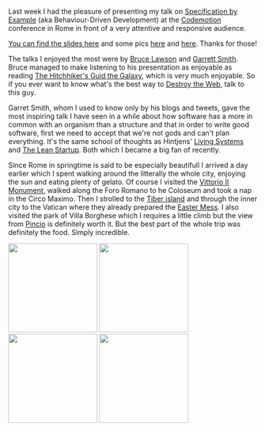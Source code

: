 Last week I had the pleasure of presenting my talk on [Specification by Example][sbe] (aka Behaviour-Driven Development) at the [Codemotion] conference in Rome in front of a very attentive and responsive audience.

[You can find the slides here][slides] and some pics [here][tweet1] and [here][tweet2]. Thanks for those!

The talks I enjoyed the most were by [Bruce Lawson][brucel] and [Garrett Smith][gar1t]. Bruce managed to make listening to his presentation as enjoyable as reading [The Hitchhiker's Guid the Galaxy][guide], which is very much enjoyable. So if you ever want to know what's the best way to [Destroy the Web][destroy], talk to this guy.

Garret Smith, whom I used to know only by his blogs and tweets, gave the most inspiring talk I have seen in a while about how software has a more in common with an organism than a structure and that in order to write good software, first we need to accept that we're not gods and can't plan everything. It's the same school of thoughts as Hintjens' [Living Systems][living] and [The Lean Startup][lean]. Both which I became a big fan of recently.

Since Rome in springtime is said to be especially beautifull I arrived a day earlier which I spent walking around the litterally the whole city, enjoying the sun and eating plenty of gelato. Of course I visited the [Vittorio II Monument][vittorio], walked along the Foro Romano to he Coloseum and took a nap in the Circo Maximo. Then I strolled to the [Tiber island][tiber_isle] and through the inner city to the Vatican where they already prepared the [Easter Mess][st_pauls]. I also visited the park of Villa Borghese which I requires a little climb but the view from [Pincio][pincio] is definitely worth it. But the best part of the whole trip was definitely the food. Simply incredible.

<a href="static/res/rome2014/vittorio.jpg" target="_blank"><img src="static/res/rome2014/vittorio.jpg" style="height: 180px"/></a>
<a href="static/res/rome2014/tiber_isle.jpg" target="_blank"><img src="static/res/rome2014/tiber_isle.jpg" style="height: 180px"/></a>
<a href="static/res/rome2014/st_pauls.jpg" target="_blank"><img src="static/res/rome2014/st_pauls.jpg" style="height: 180px"/></a>
<a href="static/res/rome2014/pincio.jpg" target="_blank"><img src="static/res/rome2014/pincio.jpg" style="height: 180px"/></a>

[sbe]: http://specificationbyexample.com
[Codemotion]: http://rome.codemotionworld.com/2014/
[slides]: static/res/codemoton_roma_2014_Nikolas_Martens.pdf
[tweet1]: https://twitter.com/THEBUCKET3/status/455019595779547136
[tweet2]: https://twitter.com/cyberneticlove/status/455011378517278720

[brucel]: https://twitter.com/brucel
[gar1t]: https://twitter.com/gar1t

[guide]: http://en.wikipedia.org/wiki/The_Hitchhikers_Guide_to_the_Galaxy
[destroy]: https://twitter.com/rtens_/status/454625284591853569
[living]: http://hintjens.com/blog:74
[lean]: http://theleanstartup.com/

[vittorio]: static/res/rome2014/vittorio.jpg
[tiber_isle]: static/res/rome2014/tiber_isle.jpg
[st_pauls]: static/res/rome2014/st_pauls.jpg
[pincio]: static/res/rome2014/pincio.jpg